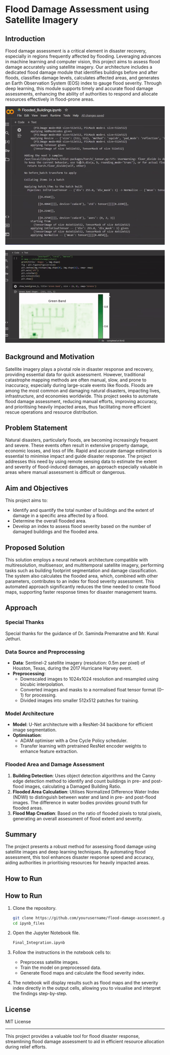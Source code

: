 # Flood Damage Assessment using Satellite Imagery

## Introduction

Flood damage assessment is a critical element in disaster recovery, especially in regions frequently affected by flooding. Leveraging advances in machine learning and computer vision, this project aims to assess flood damage accurately using satellite imagery. Our architecture includes a dedicated flood damage module that identifies buildings before and after floods, classifies damage levels, calculates affected areas, and generates an Earth Observation System (EOS) index to gauge flood severity. Through deep learning, this module supports timely and accurate flood damage assessments, enhancing the ability of authorities to respond and allocate resources effectively in flood-prone areas.

![](https://github.com/Sanindu/EOS/blob/main/eosv1.gif)

![](https://github.com/Sanindu/EOS/blob/main/eosv2.gif)


## Background and Motivation

Satellite imagery plays a pivotal role in disaster response and recovery, providing essential data for quick assessment. However, traditional catastrophe mapping methods are often manual, slow, and prone to inaccuracy, especially during large-scale events like floods. Floods are among the most common and damaging natural disasters, impacting lives, infrastructure, and economies worldwide. This project seeks to automate flood damage assessment, reducing manual efforts, improving accuracy, and prioritising heavily impacted areas, thus facilitating more efficient rescue operations and resource distribution.

## Problem Statement

Natural disasters, particularly floods, are becoming increasingly frequent and severe. These events often result in extensive property damage, economic losses, and loss of life. Rapid and accurate damage estimation is essential to minimise impact and guide disaster response. The project addresses this need by using remote sensing data to estimate the extent and severity of flood-induced damages, an approach especially valuable in areas where manual assessment is difficult or dangerous.

## Aim and Objectives

This project aims to:
- Identify and quantify the total number of buildings and the extent of damage in a specific area affected by a flood.
- Determine the overall flooded area.
- Develop an index to assess flood severity based on the number of damaged buildings and the flooded area.

## Proposed Solution

This solution employs a neural network architecture compatible with multiresolution, multisensor, and multitemporal satellite imagery, performing tasks such as building footprint segmentation and damage classification. The system also calculates the flooded area, which, combined with other parameters, contributes to an index for flood severity assessment. This automated approach significantly reduces the time needed to create flood maps, supporting faster response times for disaster management teams.

## Approach

### Special Thanks
Special thanks for the guidance of Dr. Saminda Premaratne and Mr. Kunal Jethuri.

### Data Source and Preprocessing
- **Data**: Sentinel-2 satellite imagery (resolution: 0.5m per pixel) of Houston, Texas, during the 2017 Hurricane Harvey event.
- **Preprocessing**: 
  - Downscaled images to 1024x1024 resolution and resampled using bicubic interpolation.
  - Converted images and masks to a normalised float tensor format (0–1) for processing.
  - Divided images into smaller 512x512 patches for training.

### Model Architecture
- **Model**: U-Net architecture with a ResNet-34 backbone for efficient image segmentation.
- **Optimisation**: 
  - ADAM optimiser with a One Cycle Policy scheduler.
  - Transfer learning with pretrained ResNet encoder weights to enhance feature extraction.

### Flooded Area and Damage Assessment
1. **Building Detection**: Uses object detection algorithms and the Canny edge detection method to identify and count buildings in pre- and post-flood images, calculating a Damaged Building Ratio.
2. **Flooded Area Calculation**: Utilises Normalized Difference Water Index (NDWI) to distinguish between water and land in pre- and post-flood images. The difference in water bodies provides ground truth for flooded areas.
3. **Flood Map Creation**: Based on the ratio of flooded pixels to total pixels, generating an overall assessment of flood extent and severity.

## Summary
The project presents a robust method for assessing flood damage using satellite images and deep learning techniques. By automating flood assessment, this tool enhances disaster response speed and accuracy, aiding authorities in prioritising resources for heavily impacted areas.

## How to Run

## How to Run

1. Clone the repository.
    ```bash
    git clone https://github.com/yourusername/flood-damage-assessment.git
    cd ipynb_files
    ```
2. Open the Jupyter Notebook file.
    ```bash
    Final_Integration.ipynb
    ```
4. Follow the instructions in the notebook cells to:
   - Preprocess satellite images.
   - Train the model on preprocessed data.
   - Generate flood maps and calculate the flood severity index.
   
5. The notebook will display results such as flood maps and the severity index directly in the output cells, allowing you to visualise and interpret the findings step-by-step.


## License
MIT License

---

This project provides a valuable tool for flood disaster response, streamlining flood damage assessment to aid in efficient resource allocation during relief efforts.
